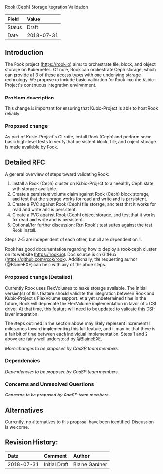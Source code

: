 Rook (Ceph) Storage Itegration Validation

| Field  | Value      |
|:-------|:-----------|
| Status | Draft      |
| Date   | 2018-07-31 |

## Introduction

The Rook project (https://rook.io) aims to orchestrate file, block, and object
storage on Kubernetes. Of note, Rook can orchestrate Ceph storage, which can
provide all 3 of these access types with one underlying storage technology.
We propose to include basic validation for Rook into the Kubic-Project's 
continuous integration environment.

### Problem description

This change is important for ensuring that Kubic-Project is able to host Rook
reliably.

### Proposed change

As part of Kubic-Project's CI suite, install Rook (Ceph) and perform some basic
high-level tests to verify that persistent block, file, and object storage
is made available by Rook.

## Detailed RFC

A general overview of steps toward validating Rook:
 1. Install a Rook (Ceph) cluster on Kubic-Project to a heealthy Ceph state
    with storage available.
 2. Create a persistent volume claim against Rook (Ceph) block storage, and
    test that the storage works for read and write and is persistent.
 3. Create a PVC against Rook (Ceph) file storage, and test that it works
    for read and write and is persistent.
 4. Create a PVC against Rook (Ceph) object storage, and test that it works
    for read and write and is persistent.
 5. Optional/for further discussion: Run Rook's test suites against the test
    Rook install.
    
Steps 2-5 are independent of each other, but all are dependent on 1.
    
Rook has good documentation regarding how to deploy a rook-ceph cluster on its
website (https://rook.io). Doc source is on GitHub (https://github.com/rook/rook).
Additionally, the requesting author (@BlaineEXE) can help with any of the aboe
steps.

### Proposed change (Detailed)

Currently Rook uses FlexVolumes to make storage available. The initial version(s)
of this feature should validate the integration between Rook and Kubic-Project's
FlexVolume support. At a yet undetermined time in the future, Rook will deprecate
the FlexVolume implementation in favor of a CSI driver. At that time, this feature
will need to be updated to validate this CSI-layer integration.

The steps outlined in the section above may likely represent incremental milestones
toward implementing this full feature, and it may be that there is a fair bit of
time between each individual implementation. Steps 1 and 2 above are fairly well
understood by @BlaineEXE.

*More changes to be proposed by CaaSP team members.*

### Dependencies

*Dependencies to be proposed by CaaSP team members.*

### Concerns and Unresolved Questions

*Concerns to be proposed by CaaSP team members.*

## Alternatives

Currently, no alternatives to this proposal have been identified. Discussion is 
welcome. 

## Revision History:

| Date       | Comment       | Author                  |
|:-----------|:--------------|:------------------------|
| 2018-07-31 | Initial Draft | Blaine Gardner          |
